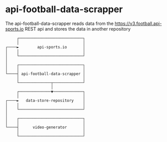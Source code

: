 # api-football-data-scrapper

The api-football-data-scrapper reads data from the https://v3.football.api-sports.io REST api and stores the data in another repository 

```
     ┌────────────────────────────┐
     │                            │
┌────►        api-sports.io       │
│    │                            │
│    └────────────────────────────┘
│
│    ┌────────────────────────────┐
│    │                            │
└────┤ api-football-data-scrapper │
     │                            │
     └──────────────┬─────────────┘
                    │
     ┌──────────────▼─────────────┐
     │                            │
┌────►   data-store-repository    │
│    │                            │
│    └────────────────────────────┘
│
│    ┌────────────────────────────┐
│    │                            │
└────┤      video-generator       │
     │                            │
     └────────────────────────────┘



```